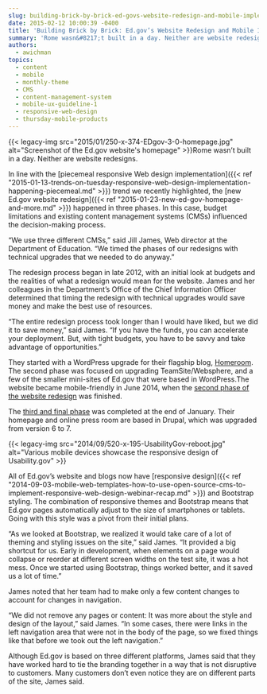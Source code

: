 ```yaml
---
slug: building-brick-by-brick-ed-govs-website-redesign-and-mobile-implementation
date: 2015-02-12 10:00:39 -0400
title: 'Building Brick by Brick: Ed.gov’s Website Redesign and Mobile Implementation'
summary: 'Rome wasn&#8217;t built in a day. Neither are website redesigns. In line with the piecemeal responsive Web design implementation trend we recently highlighted, the new Ed.gov website redesign happened in three phases. In this case, budget limitations and existing content management systems (CMSs) influenced the decision-making'
authors:
  - awichman
topics:
  - content
  - mobile
  - monthly-theme
  - CMS
  - content-management-system
  - mobile-ux-guideline-1
  - responsive-web-design
  - thursday-mobile-products
---
```


{{< legacy-img src="2015/01/250-x-374-EDgov-3-0-homepage.jpg" alt="Screenshot of the Ed.gov website's homepage" >}}Rome wasn&#8217;t built in a day. Neither are website redesigns.

In line with the [piecemeal responsive Web design implementation]({{< ref "2015-01-13-trends-on-tuesday-responsive-web-design-implementation-happening-piecemeal.md" >}}) trend we recently highlighted, the [new Ed.gov website redesign]({{< ref "2015-01-23-new-ed-gov-homepage-and-more.md" >}}) happened in three phases. In this case, budget limitations and existing content management systems (CMSs) influenced the decision-making process.

“We use three different CMSs,” said Jill James, Web director at the Department of Education. “We timed the phases of our redesigns with technical upgrades that we needed to do anyway.”

The redesign process began in late 2012, with an initial look at budgets and the realities of what a redesign would mean for the website. James and her colleagues in the Department’s Office of the Chief Information Officer determined that timing the redesign with technical upgrades would save money and make the best use of resources.

“The entire redesign process took longer than I would have liked, but we did it to save money,” said James. “If you have the funds, you can accelerate your deployment. But, with tight budgets, you have to be savvy and take advantage of opportunities.”

They started with a WordPress upgrade for their flagship blog, [Homeroom](http://www.ed.gov/blog/). The second phase was focused on upgrading TeamSite/Websphere, and a few of the smaller mini-sites of Ed.gov that were based in WordPress.The website became mobile-friendly in June 2014, when the [second phase of the website redesign](http://www.ed.gov/blog/2014/06/ed-gov-has-a-new-look/) was finished.

The [third and final phase](http://www.ed.gov/blog/2015/01/new-ed-gov-homepage-and-more/) was completed at the end of January. Their homepage and online press room are based in Drupal, which was upgraded from version 6 to 7.

{{< legacy-img src="2014/09/520-x-195-UsabilityGov-reboot.jpg" alt="Various mobile devices showcase the responsive design of Usability.gov" >}}

All of Ed.gov’s website and blogs now have [responsive design]({{< ref "2014-09-03-mobile-web-templates-how-to-use-open-source-cms-to-implement-responsive-web-design-webinar-recap.md" >}}) and Bootstrap styling. The combination of responsive themes and Bootstrap means that Ed.gov pages automatically adjust to the size of smartphones or tablets. Going with this style was a pivot from their initial plans.

“As we looked at Bootstrap, we realized it would take care of a lot of theming and styling issues on the site,” said James. “It provided a big shortcut for us. Early in development, when elements on a page would collapse or reorder at different screen widths on the test site, it was a hot mess. Once we started using Bootstrap, things worked better, and it saved us a lot of time.”

James noted that her team had to make only a few content changes to account for changes in navigation.

“We did not remove any pages or content: It was more about the style and design of the layout,” said James. “In some cases, there were links in the left navigation area that were not in the body of the page, so we fixed things like that before we took out the left navigation.”

Although Ed.gov is based on three different platforms, James said that they have worked hard to tie the branding together in a way that is not disruptive to customers. Many customers don’t even notice they are on different parts of the site, James said.